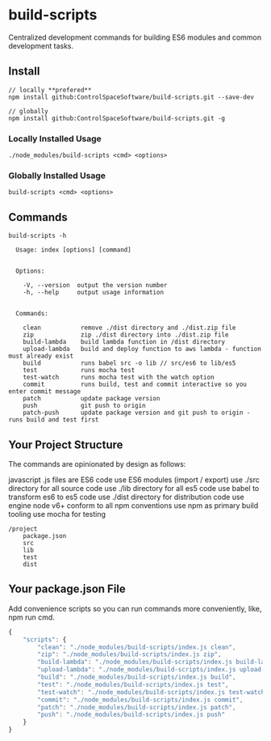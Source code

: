 # build-scripts

Centralized development commands for building ES6 modules and common development tasks.

## Install

```
// locally **prefered**
npm install github:ControlSpaceSoftware/build-scripts.git --save-dev

// globally
npm install github:ControlSpaceSoftware/build-scripts.git -g
```

### Locally Installed Usage

```
./node_modules/build-scripts <cmd> <options>
```

### Globally Installed Usage

```
build-scripts <cmd> <options>
```

## Commands

```
build-scripts -h

  Usage: index [options] [command]


  Options:

    -V, --version  output the version number
    -h, --help     output usage information


  Commands:

    clean           remove ./dist directory and ./dist.zip file
    zip             zip ./dist directory into ./dist.zip file
    build-lambda    build lambda function in /dist directory
    upload-lambda   build and deploy function to aws lambda - function must already exist
    build           runs babel src -o lib // src/es6 to lib/es5
    test            runs mocha test
    test-watch      runs mocha test with the watch option
    commit          runs build, test and commit interactive so you enter commit message
    patch           update package version
    push            git push to origin
    patch-push      update package version and git push to origin - runs build and test first

```

## Your Project Structure

The commands are opinionated by design as follows:

javascript .js files are ES6 code
use ES6 modules (import / export)
use ./src directory for all source code
use ./lib directory for all es5 code
use babel to transform es6 to es5 code
use ./dist directory for distribution code
use engine node v6+
conform to all npm conventions
use npm as primary build tooling
use mocha for testing

```
/project
	package.json
	src
	lib
	test
	dist

```

## Your package.json File

Add convenience scripts so you can run commands more conveniently, like, npm run cmd.

```javascript
{
    "scripts": {
        "clean": "./node_modules/build-scripts/index.js clean",
        "zip": "./node_modules/build-scripts/index.js zip",
        "build-lambda": "./node_modules/build-scripts/index.js build-lambda",
        "upload-lambda": "./node_modules/build-scripts/index.js upload-lambda",
        "build": "./node_modules/build-scripts/index.js build",
        "test": "./node_modules/build-scripts/index.js test",
        "test-watch": "./node_modules/build-scripts/index.js test-watch",
        "commit": "./node_modules/build-scripts/index.js commit",
        "patch": "./node_modules/build-scripts/index.js patch",
        "push": "./node_modules/build-scripts/index.js push"
    }
}
```